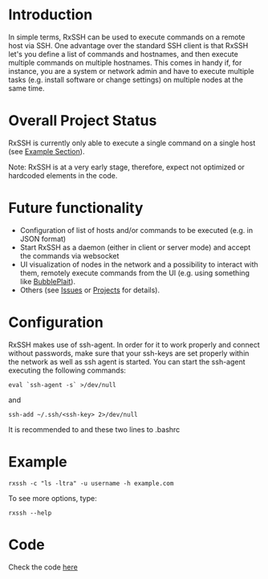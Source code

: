 # Introduction
In simple terms, RxSSH can be used to execute commands on a remote host via SSH. One advantage over the standard SSH client is that RxSSH let's you define a list of commands and hostnames, and then execute multiple commands on multiple hostnames. This comes in handy if, for instance, you are a system or network admin and have to execute multiple tasks (e.g. install software or change settings) on multiple nodes at the same time.

# Overall Project Status
RxSSH is currently only able to execute a single command on a single host (see [Example Section](#Example)).

Note: RxSSH is at a very early stage, therefore, expect not optimized or hardcoded elements in the code.

# Future functionality
* Configuration of list of hosts and/or commands to be executed (e.g. in JSON format)
* Start RxSSH as a daemon (either in client or server mode) and accept the commands via websocket
* UI visualization of nodes in the network and a possibility to interact with them, remotely execute commands from the UI (e.g. using something like [BubblePlait](https://bubbleplait.com)).
* Others (see [Issues](https://github.com/aolchawa/rxssh/projects/1) or [Projects](https://github.com/aolchawa/rxssh/projects/1) for details).

# Configuration
RxSSH makes use of ssh-agent. In order for it to work properly and connect without passwords, make sure that your ssh-keys are set properly within the network as well as ssh agent is started. You can start the ssh-agent executing the following commands:
```
eval `ssh-agent -s` >/dev/null
```
and
```
ssh-add ~/.ssh/<ssh-key> 2>/dev/null
```
It is recommended to and these two lines to .bashrc

# Example
```
rxssh -c "ls -ltra" -u username -h example.com
```

To see more options, type:
```
rxssh --help
```

# Code
Check the code [here](https://github.com/aolchawa/rxssh)
